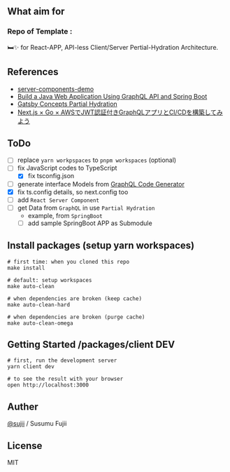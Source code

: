 ## What aim for
### Repo of Template :
🛏️✨ for React-APP, API-less Client/Server Pertial-Hydration Architecture.

## References
- [server-components-demo](https://github.com/reactjs/server-components-demo)
- [Build a Java Web Application Using GraphQL API and Spring Boot](https://www.contentstack.com/docs/developers/sample-apps/build-a-java-web-application-using-graphql-api-and-spring-boot/)
- [Gatsby Concepts Partial Hydration](https://www.gatsbyjs.com/docs/conceptual/partial-hydration/)
- [Next.js × Go × AWSでJWT認証付きGraphQLアプリとCI/CDを構築してみよう](https://qiita.com/WebEngrChild/items/d4bc23bf352e7aa46361)

## ToDo
- [ ] replace `yarn workpspaces` to `pnpm workspaces` (optional)
- [ ] fix JavaScript codes to TypeScript
  - [x] fix tsconfig.json
- [ ] generate interface Models from [GraphQL Code Generator](https://github.com/dotansimha/graphql-code-generator)
- [x] fix ts.config details, so next.config too
- [ ] add `React Server Component`
- [ ] get Data from `GraphQL` in use `Partial Hydration`
  - example, from `SpringBoot`
  - [ ] add sample SpringBoot APP as Submodule

## Install packages (setup yarn workspaces)

```fish
# first time: when you cloned this repo
make install

# default: setup workspaces
make auto-clean

# when dependencies are broken (keep cache)
make auto-clean-hard

# when dependencies are broken (purge cache)
make auto-clean-omega
```

## Getting Started /packages/client DEV

```fish
# first, run the development server
yarn client dev

# to see the result with your browser
open http://localhost:3000
```

## Auther
[@sujii](twitter.com/sujii) / Susumu Fujii

## License
MIT
